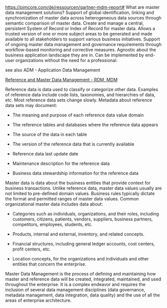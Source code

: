 
https://pimcore.com/de/ressourcen/gartner-mdm-report#
What are master data management solutions?
Support of global identification, linking and synchronization of master data across heterogeneous data sources through semantic comparison of master data.
Create and manage a central, persistent System of Record or Index of Record for master data.
Allows a trusted version of one or more subject areas to be generated and made available to all stakeholders to support various business initiatives.
Support of ongoing master data management and governance requirements through workflow-based monitoring and corrective measures.
Agnostic about the business application landscape they are in.
Can be implemented by end-user organizations without the need for a professional.


see also ADM - Application Data Management


[Reference and Master Data Management - RDM, MDM](https://www.ewsolutions.com/reference-master-data-management)

Reference data is data used to classify or categorize other data.  Examples of reference data include code lists, taxonomies, and hierarchies of data, etc.  Most reference data sets change slowly.  Metadata about reference data sets may document:

- The meaning and purpose of each reference data value domain

- The reference tables and databases where the reference data appears
- The source of the data in each table
- The version of the reference data that is currently available
- Reference data last update date
- Maintenance description for the reference data
- Business data stewardship information for the reference data

Master data is data about the business entities that provide context for business transactions.  Unlike reference data, master data values usually are not limited to pre-defined domain values.  Business rules typically dictate the format and permitted ranges of master data values.  Common organizational master data includes data about:

- Categories such as individuals, organizations, and their roles, including customers, citizens, patients, vendors, suppliers, business partners, competitors, employees, students, etc.

- Products, internal and external, inventory, and related concepts.
- Financial structures, including general ledger accounts, cost centers, profit centers, etc.
- Location concepts, for the organizations and individuals and other entities that concern the enterprise.

Master Data Management is the process of defining and maintaining how master and reference data will be created, integrated, maintained, and used throughout the enterprise.  It is a complex endeavor and requires the inclusion of several data management disciplines (data governance, metadata management, data integration, data quality) and the use of all the areas of enterprise architecture.
